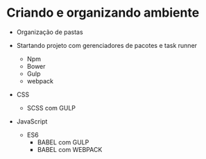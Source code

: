 # Criando e organizando ambiente

* Organização de pastas
* Startando projeto com gerenciadores de pacotes e task runner
  * Npm
  * Bower
  * Gulp
  * webpack

* CSS
  * SCSS com GULP
* JavaScript
  * ES6
    * BABEL com GULP
    * BABEL com WEBPACK




